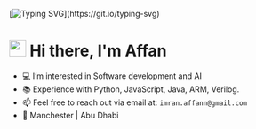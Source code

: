 [![Typing SVG](https://readme-typing-svg.herokuapp.com?font=Courier+new&color=%23808080&size=40&width=800&duration=6969&lines=Welcome+to+my+profile!)](https://git.io/typing-svg)
# <img src="https://raw.githubusercontent.com/iampavangandhi/iampavangandhi/master/gifs/Hi.gif" width="30px"> Hi there, I'm Affan
- 💻 I’m interested in Software development and AI
- 📚 Experience with Python, JavaScript, Java, ARM, Verilog.
- 📫 Feel free to reach out via email at: `imran.affann@gmail.com`
- 📍 Manchester | Abu Dhabi
